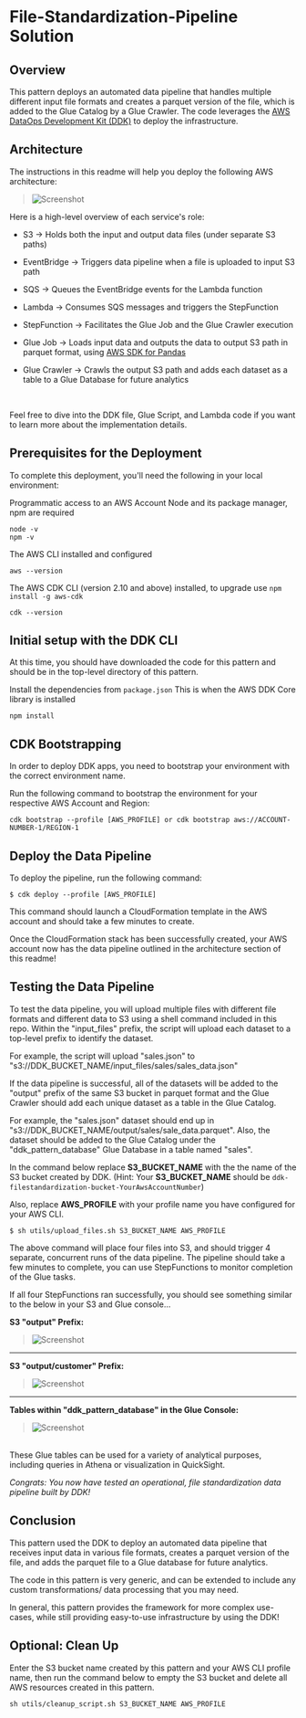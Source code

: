 # File-Standardization-Pipeline Solution

## Overview
This pattern deploys an automated data pipeline that handles multiple different input file formats and creates a parquet version of the file, which is added to the Glue Catalog by a Glue Crawler. The code leverages the [AWS DataOps Development Kit (DDK)](https://awslabs.github.io/aws-ddk/) to deploy the infrastructure.


## Architecture
The instructions in this readme will help you deploy the following AWS architecture:

>![Screenshot](./docs/ddk_file_standardization_pipeline_architecture.png)


Here is a high-level overview of each service's role:

- S3 &rarr; Holds both the input and output data files (under separate S3 paths)

- EventBridge &rarr; Triggers data pipeline when a file is uploaded to input S3 path

- SQS &rarr; Queues the EventBridge events for the Lambda function

- Lambda &rarr; Consumes SQS messages and triggers the StepFunction

- StepFunction &rarr; Facilitates the Glue Job and the Glue Crawler execution

- Glue Job &rarr; Loads input data and outputs the data to output S3 path in parquet format, using [AWS SDK for Pandas](https://aws-sdk-pandas.readthedocs.io/en/stable/)

- Glue Crawler &rarr; Crawls the output S3 path and adds each dataset as a table to a Glue Database for future analytics

<br />

Feel free to dive into the DDK file, Glue Script, and Lambda code if you want to learn more about the implementation details.

## Prerequisites for the Deployment

To complete this deployment, you'll need the following in your local environment:

Programmatic access to an AWS Account
Node and its package manager, npm are required

```shell
node -v
npm -v
```

The AWS CLI installed and configured

```shell
aws --version
```

The AWS CDK CLI (version 2.10 and above) installed, to upgrade use `npm install -g aws-cdk`

```shell
cdk --version
```

## Initial setup with the DDK CLI

At this time, you should have downloaded the code for this pattern and should be in the top-level directory of this pattern.

Install the dependencies from `package.json`
This is when the AWS DDK Core library is installed

```shell
npm install
```

## CDK Bootstrapping

In order to deploy DDK apps, you need to bootstrap your environment with the correct environment name.

Run the following command to bootstrap the environment for your respective AWS Account and Region:

```shell
cdk bootstrap --profile [AWS_PROFILE] or cdk bootstrap aws://ACCOUNT-NUMBER-1/REGION-1
```

## Deploy the Data Pipeline

To deploy the pipeline, run the following command:

```shell
$ cdk deploy --profile [AWS_PROFILE]
```

This command should launch a CloudFormation template in the AWS account and should take a few minutes to create.

Once the CloudFormation stack has been successfully created, your AWS account now has the data pipeline outlined in the architecture section of this readme! 

## Testing the Data Pipeline

To test the data pipeline, you will upload multiple files with different file formats and different data to S3 using a shell command included in this repo. Within the "input_files" prefix, the script will upload each dataset to a top-level prefix to identify the dataset.

For example, the script will upload "sales.json" to "s3://DDK_BUCKET_NAME/input_files/sales/sales_data.json"

If the data pipeline is successful, all of the datasets will be added to the "output" prefix of the same S3 bucket in parquet format and the Glue Crawler should add each unique dataset as a table in the Glue Catalog.

For example, the "sales.json" dataset should end up in "s3://DDK_BUCKET_NAME/output/sales/sale_data.parquet". Also, the dataset  should be added to the Glue Catalog under the "ddk_pattern_database" Glue Database in a table named "sales".

In the command below replace **S3_BUCKET_NAME** with the the name of the S3 bucket created by DDK. (Hint: Your **S3_BUCKET_NAME** should be `ddk-filestandardization-bucket-YourAwsAccountNumber`)

Also, replace **AWS_PROFILE** with your profile name you have configured for your AWS CLI.

```shell
$ sh utils/upload_files.sh S3_BUCKET_NAME AWS_PROFILE
```

The above command will place four files into S3, and should trigger 4 separate, concurrent runs of the data pipeline. The pipeline should take a few minutes to complete, you can use StepFunctions to monitor completion of the Glue tasks.

If all four StepFunctions ran successfully, you should see something similar to the below in your S3 and Glue console...

**S3 "output" Prefix:**
>![Screenshot](./docs/s3_output_keys.png)
---
**S3 "output/customer" Prefix:**
>![Screenshot](./docs/customer_dataset_output_parquet.png)
---
**Tables within "ddk_pattern_database" in the Glue Console:**
>![Screenshot](./docs/glue_tables_output.png)


<br />
These Glue tables can be used for a variety of analytical purposes, including queries in Athena or visualization in QuickSight.

<br />

*Congrats: You now have tested an operational, file standardization data pipeline built by DDK!*

## Conclusion

This pattern used the DDK to deploy an automated data pipeline that receives input data in various file formats, creates a parquet version of the file, and adds the parquet file to a Glue database for future analytics.

The code in this pattern is very generic, and can be extended to include any custom transformations/ data processing that you may need. 

In general, this pattern provides the framework for more complex use-cases, while still providing easy-to-use infrastructure by using the DDK!

## Optional: Clean Up 

Enter the S3 bucket name created by this pattern and your AWS CLI profile name, then run the command below to empty the S3 bucket and delete all AWS resources created in this pattern.

```
sh utils/cleanup_script.sh S3_BUCKET_NAME AWS_PROFILE
```
